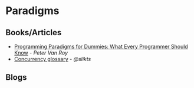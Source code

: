 # Paradigms

## Books/Articles

* [Programming Paradigms for Dummies: What Every Programmer Should Know](https://www.info.ucl.ac.be/~pvr/VanRoyChapter.pdf) - _Peter Van Roy_
* [Concurrency glossary](https://slikts.github.io/concurrency-glossary/) - _@slikts_

## Blogs

